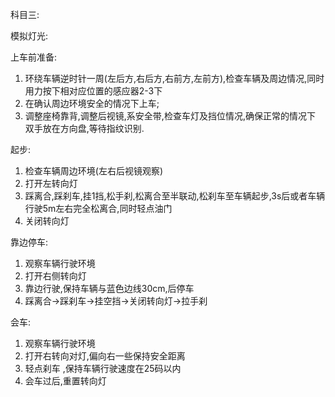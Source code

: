 科目三:

模拟灯光:


上车前准备:
1. 环绕车辆逆时针一周(左后方,右后方,右前方,左前方),检查车辆及周边情况,同时用力按下相对应位置的感应器2-3下
2. 在确认周边环境安全的情况下上车;
3. 调整座椅靠背,调整后视镜,系安全带,检查车灯及挡位情况,确保正常的情况下 双手放在方向盘,等待指纹识别.

起步:
1. 检查车辆周边环境(左右后视镜观察)
2. 打开左转向灯
3. 踩离合,踩刹车,挂1挡,松手刹,松离合至半联动,松刹车至车辆起步,3s后或者车辆行驶5m左右完全松离合,同时轻点油门
4. 关闭转向灯

靠边停车:
1. 观察车辆行驶环境
2. 打开右侧转向灯
3. 靠边行驶,保持车辆与蓝色边线30cm,后停车
4. 踩离合->踩刹车->挂空挡->关闭转向灯->拉手刹

会车:
1. 观察车辆行驶环境
2. 打开右转向对灯,偏向右一些保持安全距离
3. 轻点刹车 ,保持车辆行驶速度在25码以内
4. 会车过后,重置转向灯